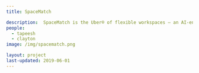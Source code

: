 ```yaml
---
title: SpaceMatch

description:  SpaceMatch is the Uber® of flexible workspaces – an AI-enhanced spatial recommendation engine that matches building occupants to suitable workspaces based on comfort preferences. A live demonstration was implemented in the SDE4 building at NUS.
people:
  - tapeesh
  - clayton
image: /img/spacematch.png

layout: project
last-updated: 2019-06-01
---
```



